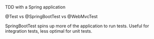 
TDD with a Spring application

@Test vs @SpringBootTest vs @WebMvcTest

SpringBootTest spins up more of the application to run tests. Useful for integration tests, less 
optimal for unit tests.


